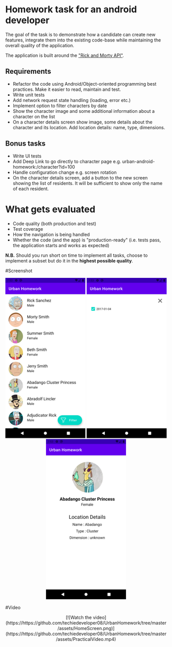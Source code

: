 # Homework task for an android developer 
The goal of the task is to demonstrate how a candidate can create new features, integrate them into the existing code-base while maintaining the overall quality of the application.

The application is built around the ["Rick and Morty API"](https://rickandmortyapi.com/documentation). 

## Requirements
- Refactor the code using Android/Object-oriented programming best practices. Make it easier to read, maintain and test.
- Write unit tests
- Add network request state handling (loading, error etc.)
- Implement option to filter characters by date
- Show the character image and some additional information about a character on the list
- On a character details screen show image, some details about the character and its location. Add location details: name, type, dimensions.

## Bonus tasks
- Write UI tests
- Add Deep Link to go directly to character page e.g. urban-android-homework:/character?id=100
- Handle configuration change e.g. screen rotation
- On the character details screen, add a button to the new screen showing the list of residents. It will be sufficient to show only the name of each resident.

# What gets evaluated
- Code quality (both production and test)
- Test coverage
- How the navigation is being handled
- Whether the code (and the app) is "production-ready" (i.e. tests pass, the application starts and works as expected)

**N.B.** Should you run short on time to implement all tasks, choose to
implement a subset but do it in the **highest possible quality**.

#Screenshot

<p align="center">
<img src="https://github.com/techiedeveloper08/UrbanHomework/blob/master/assets/HomeScreen.png" width="250"/>
<img src="https://github.com/techiedeveloper08/UrbanHomework/blob/master/assets/FilterScreen.png" width="250"/>
<img src="https://github.com/techiedeveloper08/UrbanHomework/blob/master/assets/DetailScreen.png" width="250"/>
</p>

#Video

<p align="center">
[![Watch the video](https://https://github.com/techiedeveloper08/UrbanHomework/tree/master/assets/HomeScreen.png)](https://https://github.com/techiedeveloper08/UrbanHomework/tree/master/assets/PracticalVideo.mp4)
</p>

